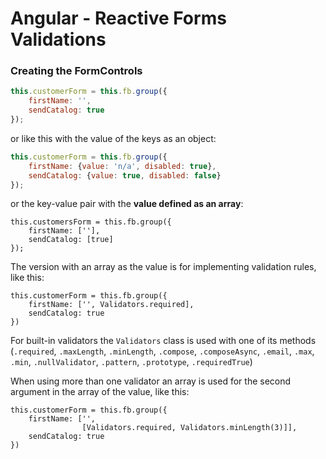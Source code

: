 # Angular - Reactive Forms Validations

### Creating the FormControls

```js
this.customerForm = this.fb.group({
    firstName: '',
    sendCatalog: true
});
```

or like this with the value of the keys as an object:

```js
this.customerForm = this.fb.group({
    firstName: {value: 'n/a', disabled: true},
    sendCatalog: {value: true, disabled: false}
});
```

or the key-value pair with the **value defined as an array**:

```
this.customersForm = this.fb.group({
    firstName: [''],
    sendCatalog: [true]
});
```

The version with an array as the value is for implementing validation rules, like this:

```
this.customerForm = this.fb.group({
    firstName: ['', Validators.required],
    sendCatalog: true
})
```

For built-in validators the `Validators` class is used with one of its methods \(`.required`, `.maxLength`, `.minLength`, `.compose`, `.composeAsync`, `.email`, `.max`, `.min`, `.nullValidator`, `.pattern`, `.prototype`, `.requiredTrue`\)

When using more than one validator an array is used for the second argument in the array of the value, like this:

```
this.customerForm = this.fb.group({
    firstName: ['', 
                [Validators.required, Validators.minLength(3)]],
    sendCatalog: true
})
```



